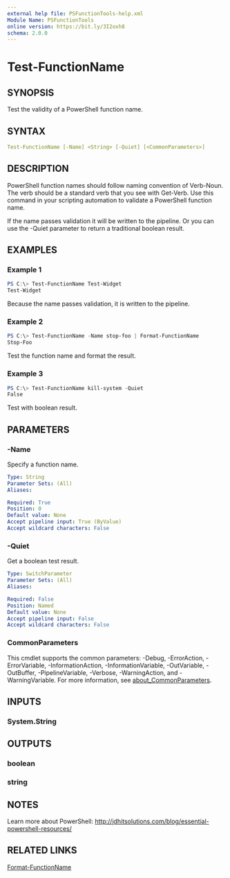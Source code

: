 ```yaml
---
external help file: PSFunctionTools-help.xml
Module Name: PSFunctionTools
online version: https://bit.ly/3I2oxh8
schema: 2.0.0
---
```


# Test-FunctionName

## SYNOPSIS

Test the validity of a PowerShell function name.

## SYNTAX

```yaml
Test-FunctionName [-Name] <String> [-Quiet] [<CommonParameters>]
```

## DESCRIPTION

PowerShell function names should follow naming convention of Verb-Noun. The verb should be a standard verb that you see with Get-Verb. Use this command in your scripting automation to validate a PowerShell function name.

If the name passes validation it will be written to the pipeline. Or you can use the -Quiet parameter to return a traditional boolean result.

## EXAMPLES

### Example 1

```powershell
PS C:\> Test-FunctionName Test-Widget
Test-Widget
```

Because the name passes validation, it is written to the pipeline.

### Example 2

```powershell
PS C:\> Test-FunctionName -Name stop-foo | Format-FunctionName
Stop-Foo
```

Test the function name and format the result.

### Example 3

```powershell
PS C:\> Test-FunctionName kill-system -Quiet
False
```

Test with boolean result.

## PARAMETERS

### -Name

Specify a function name.

```yaml
Type: String
Parameter Sets: (All)
Aliases:

Required: True
Position: 0
Default value: None
Accept pipeline input: True (ByValue)
Accept wildcard characters: False
```

### -Quiet

Get a boolean test result.

```yaml
Type: SwitchParameter
Parameter Sets: (All)
Aliases:

Required: False
Position: Named
Default value: None
Accept pipeline input: False
Accept wildcard characters: False
```

### CommonParameters

This cmdlet supports the common parameters: -Debug, -ErrorAction, -ErrorVariable, -InformationAction, -InformationVariable, -OutVariable, -OutBuffer, -PipelineVariable, -Verbose, -WarningAction, and -WarningVariable. For more information, see [about_CommonParameters](http://go.microsoft.com/fwlink/?LinkID=113216).

## INPUTS

### System.String

## OUTPUTS

### boolean

### string

## NOTES

Learn more about PowerShell: http://jdhitsolutions.com/blog/essential-powershell-resources/

## RELATED LINKS

[Format-FunctionName](Format-FunctionName.md)
